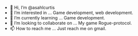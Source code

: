- 👋 Hi, I’m @asahlcurtis
- 👀 I’m interested in ... Game development, web development.
- 🌱 I’m currently learning ... Game development.
- 💞️ I’m looking to collaborate on ... My game Rogue-protocol.
- 📫 How to reach me ... Just reach me on gmail.
